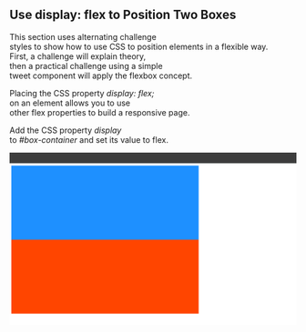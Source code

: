 ﻿## Use display: flex to Position Two Boxes

This section uses alternating challenge  
styles to show how to use CSS to position elements in a flexible way.  
First, a challenge will explain theory,  
then a practical challenge using a simple  
tweet component will apply the flexbox concept.

Placing the CSS property _display: flex;_  
on an element allows you to use  
other flex properties to build a responsive page.

Add the CSS property _display_  
to _#box-container_ and set its value to flex.

![Use display: flex to Position Two Boxes](https://github.com/AndriiKot/CSS__Flexbox__FreeCodeCamp/blob/main/__01__Flex_to_Position_Two_Boxes/__description__/__image__.png)